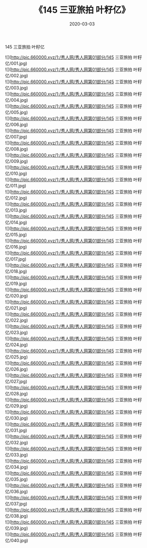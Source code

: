 ﻿---
layout: post
title:  《145 三亚旅拍 叶籽亿》
date:   2020-03-03
img: http://pic.660000.xyz/1:/秀人网/秀人网第01部分/145 三亚旅拍 叶籽亿/000.jpg
categories: [美女, 清纯, 唯美]
---

145 三亚旅拍 叶籽亿

  ![](http://pic.660000.xyz/1:/秀人网/秀人网第01部分/145 三亚旅拍 叶籽亿/001.jpg) <br> ![](http://pic.660000.xyz/1:/秀人网/秀人网第01部分/145 三亚旅拍 叶籽亿/002.jpg) <br> ![](http://pic.660000.xyz/1:/秀人网/秀人网第01部分/145 三亚旅拍 叶籽亿/003.jpg) <br> ![](http://pic.660000.xyz/1:/秀人网/秀人网第01部分/145 三亚旅拍 叶籽亿/004.jpg) <br> ![](http://pic.660000.xyz/1:/秀人网/秀人网第01部分/145 三亚旅拍 叶籽亿/005.jpg) <br> ![](http://pic.660000.xyz/1:/秀人网/秀人网第01部分/145 三亚旅拍 叶籽亿/006.jpg) <br> ![](http://pic.660000.xyz/1:/秀人网/秀人网第01部分/145 三亚旅拍 叶籽亿/007.jpg) <br> ![](http://pic.660000.xyz/1:/秀人网/秀人网第01部分/145 三亚旅拍 叶籽亿/008.jpg) <br> ![](http://pic.660000.xyz/1:/秀人网/秀人网第01部分/145 三亚旅拍 叶籽亿/009.jpg) <br> ![](http://pic.660000.xyz/1:/秀人网/秀人网第01部分/145 三亚旅拍 叶籽亿/010.jpg) <br> ![](http://pic.660000.xyz/1:/秀人网/秀人网第01部分/145 三亚旅拍 叶籽亿/011.jpg) <br> ![](http://pic.660000.xyz/1:/秀人网/秀人网第01部分/145 三亚旅拍 叶籽亿/012.jpg) <br> ![](http://pic.660000.xyz/1:/秀人网/秀人网第01部分/145 三亚旅拍 叶籽亿/013.jpg) <br> ![](http://pic.660000.xyz/1:/秀人网/秀人网第01部分/145 三亚旅拍 叶籽亿/014.jpg) <br> ![](http://pic.660000.xyz/1:/秀人网/秀人网第01部分/145 三亚旅拍 叶籽亿/015.jpg) <br> ![](http://pic.660000.xyz/1:/秀人网/秀人网第01部分/145 三亚旅拍 叶籽亿/016.jpg) <br> ![](http://pic.660000.xyz/1:/秀人网/秀人网第01部分/145 三亚旅拍 叶籽亿/017.jpg) <br> ![](http://pic.660000.xyz/1:/秀人网/秀人网第01部分/145 三亚旅拍 叶籽亿/018.jpg) <br> ![](http://pic.660000.xyz/1:/秀人网/秀人网第01部分/145 三亚旅拍 叶籽亿/019.jpg) <br> ![](http://pic.660000.xyz/1:/秀人网/秀人网第01部分/145 三亚旅拍 叶籽亿/020.jpg) <br> ![](http://pic.660000.xyz/1:/秀人网/秀人网第01部分/145 三亚旅拍 叶籽亿/021.jpg) <br> ![](http://pic.660000.xyz/1:/秀人网/秀人网第01部分/145 三亚旅拍 叶籽亿/022.jpg) <br> ![](http://pic.660000.xyz/1:/秀人网/秀人网第01部分/145 三亚旅拍 叶籽亿/023.jpg) <br> ![](http://pic.660000.xyz/1:/秀人网/秀人网第01部分/145 三亚旅拍 叶籽亿/024.jpg) <br> ![](http://pic.660000.xyz/1:/秀人网/秀人网第01部分/145 三亚旅拍 叶籽亿/025.jpg) <br> ![](http://pic.660000.xyz/1:/秀人网/秀人网第01部分/145 三亚旅拍 叶籽亿/026.jpg) <br> ![](http://pic.660000.xyz/1:/秀人网/秀人网第01部分/145 三亚旅拍 叶籽亿/027.jpg) <br> ![](http://pic.660000.xyz/1:/秀人网/秀人网第01部分/145 三亚旅拍 叶籽亿/028.jpg) <br> ![](http://pic.660000.xyz/1:/秀人网/秀人网第01部分/145 三亚旅拍 叶籽亿/029.jpg) <br> ![](http://pic.660000.xyz/1:/秀人网/秀人网第01部分/145 三亚旅拍 叶籽亿/030.jpg) <br> ![](http://pic.660000.xyz/1:/秀人网/秀人网第01部分/145 三亚旅拍 叶籽亿/031.jpg) <br> ![](http://pic.660000.xyz/1:/秀人网/秀人网第01部分/145 三亚旅拍 叶籽亿/032.jpg) <br> ![](http://pic.660000.xyz/1:/秀人网/秀人网第01部分/145 三亚旅拍 叶籽亿/033.jpg) <br> ![](http://pic.660000.xyz/1:/秀人网/秀人网第01部分/145 三亚旅拍 叶籽亿/034.jpg) <br> ![](http://pic.660000.xyz/1:/秀人网/秀人网第01部分/145 三亚旅拍 叶籽亿/035.jpg) <br> ![](http://pic.660000.xyz/1:/秀人网/秀人网第01部分/145 三亚旅拍 叶籽亿/036.jpg) <br> ![](http://pic.660000.xyz/1:/秀人网/秀人网第01部分/145 三亚旅拍 叶籽亿/037.jpg) <br> ![](http://pic.660000.xyz/1:/秀人网/秀人网第01部分/145 三亚旅拍 叶籽亿/038.jpg) <br> ![](http://pic.660000.xyz/1:/秀人网/秀人网第01部分/145 三亚旅拍 叶籽亿/039.jpg) <br> ![](http://pic.660000.xyz/1:/秀人网/秀人网第01部分/145 三亚旅拍 叶籽亿/040.jpg) <br>